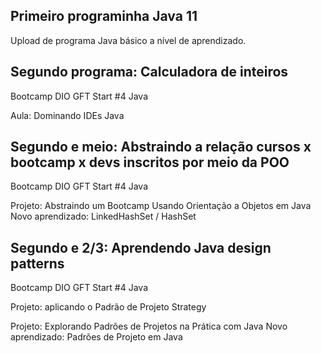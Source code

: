 ## Primeiro programinha Java 11
Upload de programa Java básico a nível de aprendizado.

## Segundo programa: Calculadora de inteiros

Bootcamp DIO GFT Start #4 Java

Aula: Dominando IDEs Java

## Segundo e meio: Abstraindo a relação cursos x bootcamp x devs inscritos por meio da POO

Bootcamp DIO GFT Start #4 Java

Projeto: Abstraindo um Bootcamp Usando Orientação a Objetos em Java
Novo aprendizado: LinkedHashSet / HashSet

## Segundo e 2/3: Aprendendo Java design patterns

Bootcamp DIO GFT Start #4 Java

Projeto: aplicando o Padrão de Projeto Strategy

Projeto: Explorando Padrões de Projetos na Prática com Java
Novo aprendizado: Padrões de Projeto em Java
